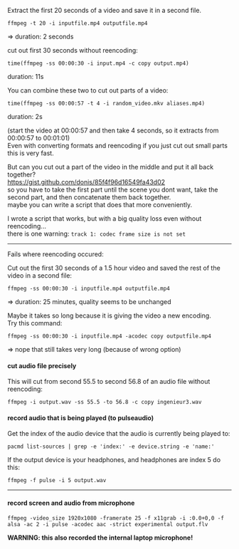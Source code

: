 Extract the first 20 seconds of a video and save it in a second file.
```
ffmpeg -t 20 -i inputfile.mp4 outputfile.mp4
```
=> duration: 2 seconds

cut out first 30 seconds without reencoding:
```
time(ffmpeg -ss 00:00:30 -i input.mp4 -c copy output.mp4)
```
duration: 11s

You can combine these two to cut out parts of a video:
```
time(ffmpeg -ss 00:00:57 -t 4 -i random_video.mkv aliases.mp4)
```
duration: 2s

(start the video at 00:00:57 and then take 4 seconds, so it extracts from 00:00:57 to 00:01:01)\
Even with converting formats and reencoding if you just cut out small parts this is very fast.

But can you cut out a part of the video in the middle and put it all back together?\
https://gist.github.com/donis/85f4f96d16549fa43d02 \
so you have to take the first part until the scene you dont want, take the second part, and then concatenate them back together.\
maybe you can write a script that does that more conveniently.

I wrote a script that works, but with a big quality loss even without reencoding...\
there is one warning: `track 1: codec frame size is not set`

***
Fails where reencoding occured:

Cut out the first 30 seconds of a 1.5 hour video and saved the rest of the video in a second file:
```
ffmpeg -ss 00:00:30 -i inputfile.mp4 outputfile.mp4
```
=> duration: 25 minutes, quality seems to be unchanged

Maybe it takes so long because it is giving the video a new encoding.\
Try this command:
```
ffmpeg -ss 00:00:30 -i inputfile.mp4 -acodec copy outputfile.mp4
```
=> nope that still takes very long (because of wrong option)

#### cut audio file precisely

This will cut from second 55.5 to second 56.8 of an audio file without reencoding:
```
ffmpeg -i output.wav -ss 55.5 -to 56.8 -c copy ingenieur3.wav
```

#### record audio that is being played (to pulseaudio)

Get the index of the audio device that the audio is currently being played to:
```
pacmd list-sources | grep -e 'index:' -e device.string -e 'name:'
```

If the output device is your headphones, and headphones are index 5 do this:
```
ffmpeg -f pulse -i 5 output.wav
```

***

#### record screen and audio from microphone

```
ffmpeg -video_size 1920x1080 -framerate 25 -f x11grab -i :0.0+0,0 -f alsa -ac 2 -i pulse -acodec aac -strict experimental output.flv
```
**WARNING: this also recorded the internal laptop microphone!**
